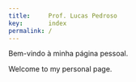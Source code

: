 ```yaml
---
title:     Prof. Lucas Pedroso
key:       index
permalink: /
---
```

Bem-vindo à minha página pessoal.

Welcome to my personal page.

